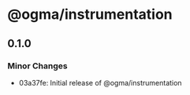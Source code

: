 # @ogma/instrumentation

## 0.1.0

### Minor Changes

- 03a37fe: Initial release of @ogma/instrumentation
